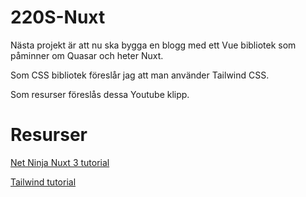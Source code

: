 # 220S-Nuxt

Nästa projekt är att nu ska bygga en blogg med ett Vue bibliotek som påminner om Quasar och heter Nuxt.

Som CSS bibliotek föreslår jag att man använder Tailwind CSS.

Som resurser föreslås dessa Youtube klipp.

# Resurser

<a href="https://www.youtube.com/playlist?list=PL4cUxeGkcC9haQlqdCQyYmL_27TesCGPC">Net Ninja Nuxt 3 tutorial</a>

<a href="https://www.youtube.com/watch?v=ft30zcMlFao">Tailwind tutorial</a>

